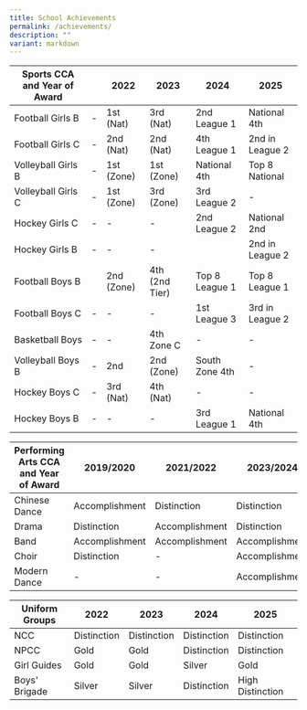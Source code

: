 ```yaml
---
title: School Achievements
permalink: /achievements/
description: ""
variant: markdown
---
```

|Sports CCA and Year of Award| | 2022 |2023 |2024 | 2025|
| -------- | -------- | -------- |-------- |-------- |-------- |
| Football Girls B    |  -  | 1st (Nat)    |3rd (Nat)   |2nd League 1  |National 4th   |
| Football Girls C    |   - | 2nd (Nat)   | 2nd (Nat)   |4th  League 1  |2nd in League 2|
| Volleyball Girls B    | - | 1st (Zone) |1st (Zone)   |National 4th    |Top 8 National |
| Volleyball Girls C    |  -  | 1st (Zone)  |3rd (Zone)  |3rd League 2    |-|
| Hockey Girls C   | -  | -   | -   |2nd League 2   |National 2nd|
| Hockey Girls B   | -  | -   | -   |   |2nd in League 2|
| Football Boys B   |  | 2nd (Zone) |4th (2nd Tier)|Top 8 League 1   |Top 8 League 1  |
| Football Boys C     |    -  | -      |-       |1st League 3    |3rd in League 2|
| Basketball Boys    |     - | -     |4th Zone C   |- |- |
| Volleyball Boys B    |    - | 2nd     |2nd (Zone)    |South Zone 4th   |-   |
| Hockey Boys C |    -  | 3rd (Nat)    |4th (Nat)    | - | - |
| Hockey Boys B | - |-   |-    | 3rd League 1  |  National 4th  |


|Performing Arts CCA and Year of Award| 2019/2020 | 2021/2022 |2023/2024 |2025/2026 |
| -------- | -------- | -------- |-------- |-------- |
| Chinese Dance   | Accomplishment   | Distinction   |Distinction    |Accomplishment   |
| Drama  | Distinction    | Accomplishment   |Distinction    |Accomplishment   |
| Band   | Accomplishment    | Accomplishment    |Accomplishment   |Accomplishment   |
| Choir    | Distinction     |-   |Accomplishment   |Distinction    |
| Modern Dance    | - | -    |Accomplishment   |Distinction |


|Uniform Groups | 2022 | 2023 |2024 |2025|
| -------- | -------- | -------- |-------- |-------- |
| NCC   | Distinction    | Distinction   |Distinction    |Distinction    |
| NPCC    | Gold    | Gold   |Distinction    |Distinction    |
| Girl Guides | Gold     | Gold       |Silver |Gold  |
| Boys' Brigade | Silver    | Silver   |Distinction   |High Distinction   |